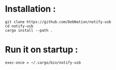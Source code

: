 # Installation : 
```
git clone https://github.com/DebNation/notify-usb
cd notify-usb
cargo install --path .
```
# Run it on startup :
```
exec-once = ~/.cargo/bin/notify-usb 
```
